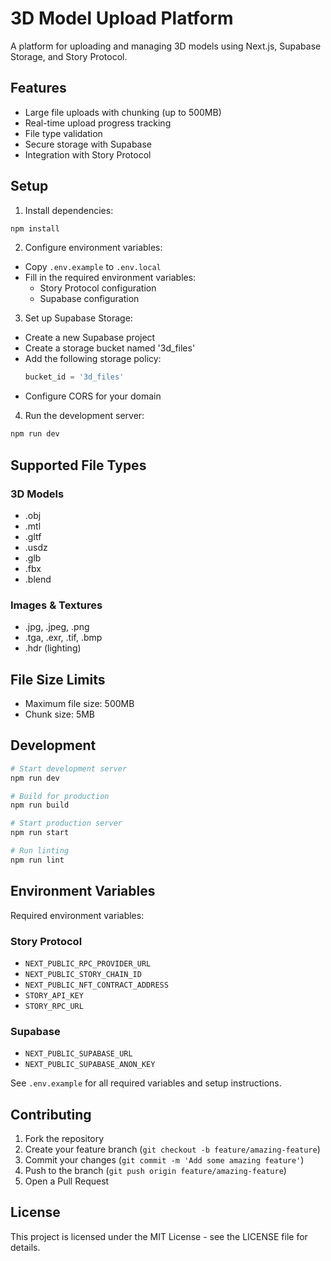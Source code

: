 # 3D Model Upload Platform

A platform for uploading and managing 3D models using Next.js, Supabase Storage, and Story Protocol.

## Features

- Large file uploads with chunking (up to 500MB)
- Real-time upload progress tracking
- File type validation
- Secure storage with Supabase
- Integration with Story Protocol

## Setup

1. Install dependencies:

```bash
npm install
```

2. Configure environment variables:

- Copy `.env.example` to `.env.local`
- Fill in the required environment variables:
  - Story Protocol configuration
  - Supabase configuration

3. Set up Supabase Storage:

- Create a new Supabase project
- Create a storage bucket named '3d_files'
- Add the following storage policy:
  ```sql
  bucket_id = '3d_files'
  ```
- Configure CORS for your domain

4. Run the development server:

```bash
npm run dev
```

## Supported File Types

### 3D Models

- .obj
- .mtl
- .gltf
- .usdz
- .glb
- .fbx
- .blend

### Images & Textures

- .jpg, .jpeg, .png
- .tga, .exr, .tif, .bmp
- .hdr (lighting)

## File Size Limits

- Maximum file size: 500MB
- Chunk size: 5MB

## Development

```bash
# Start development server
npm run dev

# Build for production
npm run build

# Start production server
npm run start

# Run linting
npm run lint
```

## Environment Variables

Required environment variables:

### Story Protocol

- `NEXT_PUBLIC_RPC_PROVIDER_URL`
- `NEXT_PUBLIC_STORY_CHAIN_ID`
- `NEXT_PUBLIC_NFT_CONTRACT_ADDRESS`
- `STORY_API_KEY`
- `STORY_RPC_URL`

### Supabase

- `NEXT_PUBLIC_SUPABASE_URL`
- `NEXT_PUBLIC_SUPABASE_ANON_KEY`

See `.env.example` for all required variables and setup instructions.

## Contributing

1. Fork the repository
2. Create your feature branch (`git checkout -b feature/amazing-feature`)
3. Commit your changes (`git commit -m 'Add some amazing feature'`)
4. Push to the branch (`git push origin feature/amazing-feature`)
5. Open a Pull Request

## License

This project is licensed under the MIT License - see the LICENSE file for details.
